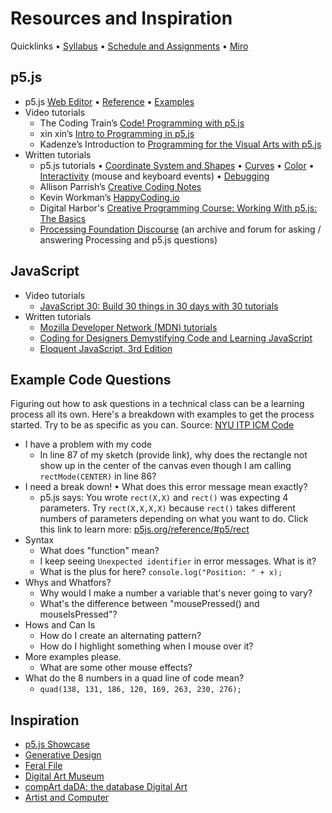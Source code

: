 # Resources and Inspiration

Quicklinks • [Syllabus](https://github.com/ellennickles/programming-for-artists-s22) • [Schedule and Assignments](https://github.com/ellennickles/programming-for-artists-s22/blob/main/schedule-assignments.md) • [Miro](https://tinyurl.com/pfa-s22-miro)

## p5.js
- p5.js [Web Editor](https://editor.p5js.org/) • [Reference](https://p5js.org/reference/) • [Examples](https://p5js.org/examples/) 
- Video tutorials
    - The Coding Train’s [Code! Programming with p5.js](https://thecodingtrain.com/beginners/p5js/)
    - xin xin’s [Intro to Programming in p5.js](https://www.youtube.com/playlist?list=PLT233rQkMw761t_nQ_6GkejNT1g3Ew4PU)
    - Kadenze’s Introduction to [Programming for the Visual Arts with p5.js](https://www.kadenze.com/courses/introduction-to-programming-for-the-visual-arts-with-p5-js/info)
- Written tutorials
    - p5.js tutorials • [Coordinate System and Shapes](https://p5js.org/learn/coordinate-system-and-shapes.html) • [Curves](https://p5js.org/learn/curves.html) • [Color](https://p5js.org/learn/color.html) • [Interactivity](https://p5js.org/learn/interactivity.html) (mouse and keyboard events) • [Debugging](https://p5js.org/learn/debugging.html)
    - Allison Parrish’s [Creative Coding Notes](https://creative-coding.decontextualize.com/)
    - Kevin Workman’s [HappyCoding.io](https://happycoding.io/)
    - Digital Harbor's [Creative Programming Course: Working With p5.js: The Basics](https://learn.digitalharbor.org/courses/creative-programming/lessons/working-with-p5-js-the-basics/)
    - [Processing Foundation Discourse](https://discourse.processing.org/) (an archive and forum for asking / answering Processing and p5.js questions)

## JavaScript
- Video tutorials
    - [JavaScript 30: Build 30 things in 30 days with 30 tutorials](https://javascript30.com/)
- Written tutorials
    - [Mozilla Developer Network (MDN) tutorials](https://developer.mozilla.org/en-US/docs/Web/JavaScript#tutorials)
    - [Coding for Designers Demystifying Code and Learning JavaScript](https://codingfordesignersbook.com/)
    - [Eloquent JavaScript, 3rd Edition](https://eloquentjavascript.net/)

## Example Code Questions
Figuring out how to ask questions in a technical class can be a learning process all its own. Here's a breakdown with examples to get the process started. Try to be as specific as you can. Source: [NYU ITP ICM Code](https://github.com/ITPNYU/ICM-2019-Code/wiki/Example-Questions)

- I have a problem with my code
    - In line 87 of my sketch (provide link), why does the rectangle not show up in the center of the canvas even though I am calling `rectMode(CENTER)` in line 86?
- I need a break down! • What does this error message mean exactly?
    - p5.js says: You wrote `rect(X,X)` and `rect()` was expecting 4 parameters. Try `rect(X,X,X,X)` because `rect()` takes different numbers of parameters depending on what you want to do. Click this link to learn more: [p5js.org/reference/#p5/rect](https://p5js.org/reference/#p5/rect)
- Syntax
    - What does "function" mean?
    - I keep seeing `Unexpected identifier` in error messages. What is it?
    - What is the plus for here? `console.log("Position: " + x);`
- Whys and Whatfors?
    - Why would I make a number a variable that's never going to vary?
    - What's the difference between "mousePressed() and mouseIsPressed"?
- Hows and Can Is
    - How do I create an alternating pattern?
    - How do I highlight something when I mouse over it?
- More examples please.
    - What are some other mouse effects?
- What do the 8 numbers in a quad line of code mean?
    - `quad(138, 131, 186, 120, 169, 263, 230, 276);`

## Inspiration
- [p5.js Showcase](https://p5js.org/showcase/)
- [Generative Design](http://www.generative-gestaltung.de/2/#sketches)
- [Feral File](https://feralfile.com/exhibitions)
- [Digital Art Museum](https://dam.org/museum/)
- [compArt daDA: the database Digital Art](http://dada.compart-bremen.de/)
- [Artist and Computer](https://www.atariarchives.org/artist/)
